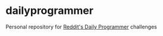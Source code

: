 # dailyprogrammer

Personal repository for [Reddit's Daily Programmer](http://www.reddit.com/r/dailyprogrammer/) challenges

